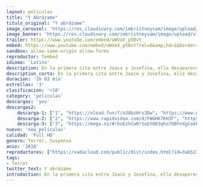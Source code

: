 ```yaml
---
layout: peliculas
title: "Y Abrázame"
titulo_original: "Y abrázame"
image_carousel: 'https://res.cloudinary.com/imbriitneysam/image/upload/v1542401194/abrazame-poster-min.jpg'
image_banner: 'https://res.cloudinary.com/imbriitneysam/image/upload/v1542401194/abrazame-banner-min.jpg'
trailer: https://www.youtube.com/embed/oWVoX_p5BvY
embed: https://www.youtube.com/embed/oWVoX_p5BvY?rel=0&amp;hd=1&border=0&wmode=opaque&enablejsapi=1&modestbranding=1&controls=1&showinfo=1
sandbox: allow-same-origin allow-forms
reproductor: fembed
idioma: 'Latino'
description: En la primera cita entre Joaco y Josefina, ella desaparece dejando únicamente un rastro de sangre. Joaco recorrerá la ciudad buscando la respuesta a su sangriento problema.
description_corta: En la primera cita entre Joaco y Josefina, ella desaparece dejando únicamente un rastro de sangre. Joaco recorrerá la ciudad buscando la respuesta a su sangriento problema.
duracion: '1h 03 min'
estrellas: '3'
clasificacion: '+10'
category: 'peliculas'
descargas: 'yes'
descargas2:
    descarga-1: ["1", "https://oload.fun/f/a38bzHrs3Dw", "https://www.google.com/s2/favicons?domain=openload.co","OpenLoad","https://res.cloudinary.com/imbriitneysam/image/upload/v1541473684/mexico.png", "Latino", "Full HD"]
    descarga-2: ["2", "https://www.rapidvideo.com/d/FWGHK7KH3F", "https://www.google.com/s2/favicons?domain=www.rapidvideo.com","RapidVideo","https://res.cloudinary.com/imbriitneysam/image/upload/v1541473684/mexico.png", "Latino", "Full HD"]
    descarga-3: ["3", "https://mega.nz/#!hoEzhCwR!SoGYH83qho7OBYnXgCeeklRUfUAMQ76rXMXr0dWYCo4", "https://www.google.com/s2/favicons?domain=mega.nz","Mega","https://res.cloudinary.com/imbriitneysam/image/upload/v1541473684/mexico.png", "Latino", "Full HD"]
nuevo: 'new_peliculas'
calidad: 'Full HD'
genero: Terror, Suspenso
anio: '2018'
reproductores: ["https://vadacloud.com/public/dist/index.html?id=3ab5230dc9ea32dd95d61a06f01a96c1"]
tags:
- Terror
twitter_text: Y abrázame
introduction: En la primera cita entre Joaco y Josefina, ella desaparece dejando únicamente un rastro de sangre. Joaco recorrerá la ciudad buscando la respuesta a su sangriento problema.
---
```



 







